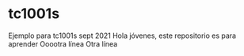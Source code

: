 # tc1001s
Ejemplo para tc1001s sept 2021
Hola jóvenes, este repositorio es para aprender
Ooootra línea
Otra línea
